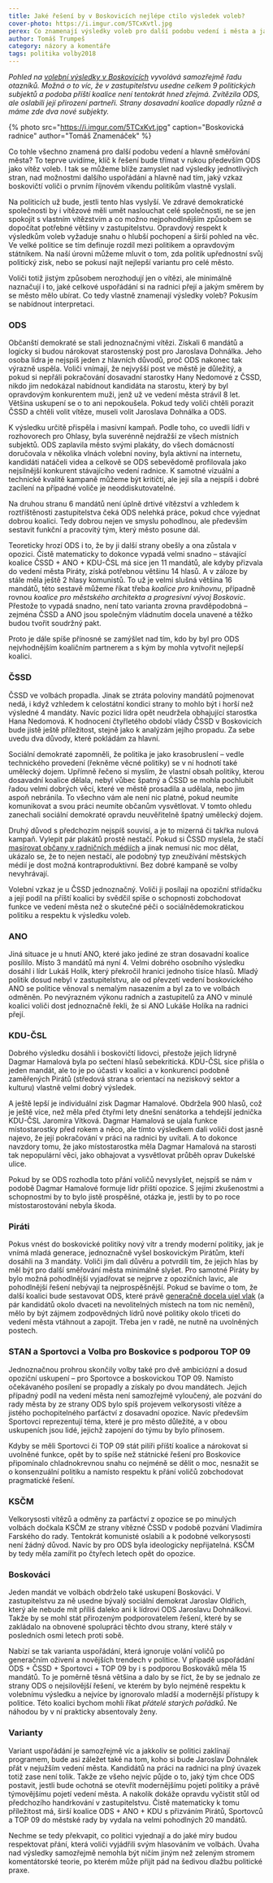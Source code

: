 ```yaml
---
title: Jaké řešení by v Boskovicích nejlépe ctilo výsledek voleb?
cover-photo: https://i.imgur.com/5TCxKvtl.jpg
perex: Co znamenají výsledky voleb pro další podobu vedení i města a jaké varianty připadají v úvahu?
author: Tomáš Trumpeš
category: názory a komentáře
tags: politika volby2018
---
```


*Pohled na [volební výsledky v Boskovicích](http://www.ohlasy.info/clanky/2018/10/volby-vysledky.html) vyvolává samozřejmě řadu otazníků. Možná o to víc, že v zastupitelstvu usedne celkem 9 politických subjektů a podoba příští koalice není tentokrát hned zřejmá. Zvítězila ODS, ale oslabili její přirození partneři. Strany dosavadní koalice dopadly různě a máme zde dva nové subjekty.*

{% photo src="https://i.imgur.com/5TCxKvt.jpg" caption="Boskovická radnice" author="Tomáš Znamenáček" %}

Co tohle všechno znamená pro další podobu vedení a hlavně směřování města? To teprve uvidíme, klíč k řešení bude třímat v rukou především ODS jako vítěz voleb. I tak se můžeme blíže zamyslet nad výsledky jednotlivých stran, nad možnostmi dalšího uspořádání a hlavně nad tím, jaký vzkaz boskovičtí voliči o prvním říjnovém víkendu politikům vlastně vyslali.

Na politicích už bude, jestli tento hlas vyslyší. Ve zdravé demokratické společnosti by i vítězové měli umět naslouchat celé společnosti, ne se jen spokojit s vlastním vítězstvím a co možno nejpohodlnějším způsobem se dopočítat potřebné většiny v zastupitelstvu. Opravdový respekt k výsledkům voleb vyžaduje snahu o hlubší pochopení a širší pohled na věc. Ve velké politice se tím definuje rozdíl mezi politikem a opravdovým státníkem. Na naší úrovni můžeme mluvit o tom, zda politik upřednostní svůj politický zisk, nebo se pokusí najít nejlepší variantu pro celé město.

Voliči totiž jistým způsobem nerozhodují jen o vítězi, ale minimálně naznačují i to, jaké celkové uspořádání si na radnici přejí a jakým směrem by se město mělo ubírat. Co tedy vlastně znamenají výsledky voleb? Pokusím se nabídnout interpretaci.

### ODS

Občanští demokraté se stali jednoznačnými vítězi. Získali 6 mandátů a logicky si budou nárokovat starostenský post pro Jaroslava Dohnálka. Jeho osoba lídra je nejspíš jeden z hlavních důvodů, proč ODS nakonec tak výrazně uspěla. Voliči vnímají, že nejvyšší post ve městě je důležitý, a pokud si nepřáli pokračování dosavadní starostky Hany Nedomové z ČSSD, nikdo jim nedokázal nabídnout kandidáta na starostu, který by byl opravdovým konkurentem muži, jenž už ve vedení města strávil 8 let. Většina uskupení se o to ani nepokoušela. Pokud tedy voliči chtěli porazit ČSSD a chtěli volit vítěze, museli volit Jaroslava Dohnálka a ODS.

K výsledku určitě přispěla i masivní kampaň. Podle toho, co uvedli lídři v rozhovorech pro Ohlasy, byla suverénně nejdražší ze všech místních subjektů. ODS zaplavila město svými plakáty, do všech domácností doručovala v několika vlnách volební noviny, byla aktivní na internetu, kandidáti natáčeli videa a celkově se ODS sebevědomě profilovala jako nejsilnější konkurent stávajícího vedení radnice. K samotné vizuální a technické kvalitě kampaně můžeme být kritičtí, ale její síla a nejspíš i dobré zacílení na případné voliče je neoddiskutovatelné.

Na druhou stranu 6 mandátů není úplně drtivé vítězství a vzhledem k roztříštěnosti zastupitelstva čeká ODS nelehká práce, pokud chce vyjednat dobrou koalici. Tedy dobrou nejen ve smyslu pohodlnou, ale především sestavit funkční a pracovitý tým, který město posune dál.

Teoreticky hrozí ODS i to, že by ji další strany obešly a ona zůstala v opozici. Čistě matematicky to dokonce vypadá velmi snadno – stávající koalice ČSSD + ANO + KDU-ČSL má sice jen 11 mandátů, ale kdyby přizvala do vedení města Piráty, získá potřebnou většinu 14 hlasů. A v záloze by stále měla ještě 2 hlasy komunistů. To už je velmi slušná většina 16 mandátů, této sestavě můžeme říkat třeba *koalice pro knihovnu*, případně rovnou *koalice pro městského architekta a progresivní vývoj Boskovic*. Přestože to vypadá snadno, není tato varianta zrovna pravděpodobná – zejména ČSSD a ANO jsou společným vládnutím docela unavené a těžko budou tvořit soudržný pakt. 

Proto je dále spíše přínosné se zamýšlet nad tím, kdo by byl pro ODS nejvhodnějším koaličním partnerem a s kým by mohla vytvořit nejlepší koalici.

### ČSSD

ČSSD ve volbách propadla. Jinak se ztráta poloviny mandátů pojmenovat nedá, i když vzhledem k celostátní kondici strany to mohlo být i horší než výsledné 4 mandáty. Navíc pozici lídra opět neudržela obhajující starostka Hana Nedomová. K hodnocení čtyřletého období vlády ČSSD v Boskovicích bude jistě ještě příležitost, stejně jako k analýzám jejího propadu. Za sebe uvedu dva důvody, které pokládám za hlavní.

Sociální demokraté zapomněli, že politika je jako krasobruslení – vedle technického provedení (řekněme věcné politiky) se v ní hodnotí také umělecký dojem. Upřímně řečeno si myslím, že vlastní obsah politiky, kterou dosavadní koalice dělala, nebyl vůbec špatný a ČSSD se mohla pochlubit řadou velmi dobrých věcí, které ve městě prosadila a udělala, nebo jim aspoň nebránila. To všechno vám ale není nic platné, pokud neumíte komunikovat a svou práci neumíte občanům vysvětlovat. V tomto ohledu zanechali sociální demokraté opravdu neuvěřitelně špatný umělecký dojem.

Druhý důvod s předchozím nejspíš souvisí, a je to mizerná či takřka nulová kampaň. Vylepit pár plakátů prostě nestačí. Pokud si ČSSD myslela, že stačí [masírovat občany v radničních médiích](http://www.ohlasy.info/clanky/2018/07/zpravodaj.html) a jinak nemusí nic moc dělat, ukázalo se, že to nejen nestačí, ale podobný typ zneužívání městských médií je dost možná kontraproduktivní. Bez dobré kampaně se volby nevyhrávají.

Volební vzkaz je u ČSSD jednoznačný. Voliči ji posílají na opoziční střídačku a její podíl na příští koalici by svědčil spíše o schopnosti zobchodovat funkce ve vedení města než o skutečné péči o sociálnědemokratickou politiku a respektu k výsledku voleb.

### ANO

Jiná situace je u hnutí ANO, které jako jediné ze stran dosavadní koalice posílilo. Místo 3 mandátů má nyní 4. Velmi dobrého osobního výsledku dosáhl i lídr Lukáš Holík, který překročil hranici jednoho tisíce hlasů. Mladý politik dosud nebyl v zastupitelstvu, ale od převzetí vedení boskovického ANO se politice věnoval s nemalým nasazením a byl za to ve volbách odměněn. Po nevýrazném výkonu radních a zastupitelů za ANO v minulé koalici voliči dost jednoznačně řekli, že si ANO Lukáše Holíka na radnici přejí.

### KDU-ČSL

Dobrého výsledku dosáhli i boskovičtí lidovci, přestože jejich lídryně Dagmar Hamalová byla po sečtení hlasů sebekritická. KDU-ČSL sice přišla o jeden mandát, ale to je po účasti v koalici a v konkurenci podobně zaměřených Pirátů (středová strana s orientací na neziskový sektor a kulturu) vlastně velmi dobrý výsledek.

A ještě lepší je individuální zisk Dagmar Hamalové. Obdržela 900 hlasů, což je ještě více, než měla před čtyřmi lety dnešní senátorka a tehdejší jednička KDU-ČSL Jaromíra Vítková. Dagmar Hamalová se ujala funkce místostarostky před rokem a něco, ale tímto výsledkem dali voliči dost jasně najevo, že její pokračování v práci na radnici by uvítali. A to dokonce navzdory tomu, že jako místostarostka měla Dagmar Hamalová na starosti tak nepopulární věci, jako obhajovat a vysvětlovat průběh oprav Dukelské ulice.

Pokud by se ODS rozhodla toto přání voličů nevyslyšet, nejspíš se nám v podobě Dagmar Hamalové formuje lídr příští opozice. S jejími zkušenostmi a schopnostmi by to bylo jistě prospěšné, otázka je, jestli by to po roce místostarostování nebyla škoda.

### Piráti

Pokus vnést do boskovické politiky nový vítr a trendy moderní politiky, jak je vnímá mladá generace, jednoznačně vyšel boskovickým Pirátům, kteří dosáhli na 3 mandáty. Voliči jim dali důvěru a potvrdili tím, že jejich hlas by měl být pro další směřování města minimálně slyšet. Pro samotné Piráty by bylo možná pohodlnější vyjadřovat se nejprve z opozičních lavic, ale pohodlnější řešení nebývají ta nejprospěšnější. Pokud se bavíme o tom, že další koalici bude sestavovat ODS, které právě [generačně docela ujel vlak](http://www.ohlasy.info/clanky/2018/09/kandidatky-data.html) (a pár kandidátů okolo dvaceti na nevolitelných místech na tom nic nemění), mělo by být zájmem zodpovědných lídrů nové politiky okolo třiceti do vedení města vtáhnout a zapojit. Třeba jen v radě, ne nutně na uvolněných postech.

### STAN a Sportovci a Volba pro Boskovice s podporou TOP 09

Jednoznačnou prohrou skončily volby také pro dvě ambiciózní a dosud opoziční uskupení – pro Sportovce a boskovickou TOP 09. Namísto očekávaného posílení se propadly a získaly po dvou mandátech. Jejich případný podíl na vedení města není samozřejmě vyloučený, ale pozvání do rady města by ze strany ODS bylo spíš projevem velkorysosti vítěze a jistého pochopitelného parťáctví z dosavadní opozice. Navíc především Sportovci reprezentují téma, které je pro město důležité, a v obou uskupeních jsou lidé, jejichž zapojení do týmu by bylo přínosem.

Kdyby se měli Sportovci či TOP 09 stát pilíři příští koalice a nárokovat si uvolněné funkce, opět by to spíše než státnické řešení pro Boskovice připomínalo chladnokrevnou snahu co nejméně se dělit o moc, nesnažit se o konsenzuální politiku a namísto respektu k přání voličů zobchodovat pragmatické řešení.

### KSČM

Velkorysosti vítězů a odměny za parťáctví z opozice se po minulých volbách dočkala KSČM ze strany vítězné ČSSD v podobě pozvání Vladimíra Farského do rady. Tentokrát komunisté oslabili a k podobné velkorysosti není žádný důvod. Navíc by pro ODS byla ideologicky nepřijatelná. KSČM by tedy měla zamířit po čtyřech letech opět do opozice.

### Boskováci

Jeden mandát ve volbách obdrželo také uskupení Boskováci. V zastupitelstvu za ně usedne bývalý sociální demokrat Jaroslav Oldřich, který ale nebude mít příliš daleko ani k lídrovi ODS Jaroslavu Dohnálkovi. Takže by se mohl stát přirozeným podporovatelem řešení, které by se zakládalo na obnovené spolupráci těchto dvou strany, které stály v posledních osmi letech proti sobě.

Nabízí se tak varianta uspořádání, která ignoruje volání voličů po generačním oživení a novějších trendech v politice. V případě uspořádání ODS + ČSSD + Sportovci + TOP 09 by i s podporou Boskováků měla 15 mandátů. To je poměrně těsná většina a dalo by se říct, že by se jednalo ze strany ODS o nejsilovější řešení, ve kterém by bylo nejméně respektu k volebnímu výsledku a nejvíce by ignorovalo mladší a modernější přístupy k politice. Této koalici bychom mohli říkat *přátelé starých pořádků*. Ne náhodou by v ní prakticky absentovaly ženy.

### Varianty

Variant uspořádání je samozřejmě víc a jakkoliv se politici zaklínají programem, bude asi záležet také na tom, koho si bude Jaroslav Dohnálek přát v nejužším vedení města. Kandidátů na práci na radnici na plný úvazek totiž zase není tolik. Takže ze všeho nejvíc půjde o to, jaký tým chce ODS postavit, jestli bude ochotná se otevřít modernějšímu pojetí politiky a právě týmovějšímu pojetí vedení města. A nakolik dokáže opravdu vyčistit stůl od předchozího handrkování v zastupitelstvu. Čistě matematicky k tomu příležitost má, širší koalice ODS + ANO + KDU s přizváním Pirátů, Sportovců a TOP 09 do městské rady by vydala na velmi pohodlných 20 mandátů. 

Nechme se tedy překvapit, co politici vyjednají a do jaké míry budou respektovat přání, která voliči vyjádřili svým hlasováním ve volbách. Úvaha nad výsledky samozřejmě nemohla být ničím jiným než zeleným stromem komentátorské teorie, po kterém může přijít pád na šedivou dlažbu politické praxe.
